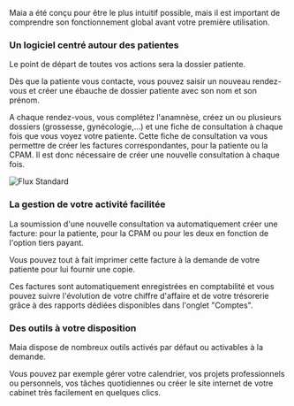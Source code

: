 Maia a été conçu pour être le plus intuitif possible, mais il est important de comprendre son fonctionnement global avant votre première utilisation.

### Un logiciel centré autour des patientes

Le point de départ de toutes vos actions sera la dossier patiente.
<br>

Dès que la patiente vous contacte, vous pouvez saisir un nouveau rendez-vous et créer une ébauche de dossier patiente avec son nom et son prénom.
<br>

A chaque rendez-vous, vous complétez l'anamnèse, créez un ou plusieurs dossiers (grossesse, gynécologie,...) et une fiche de consultation à chaque fois que vous voyez votre patiente.
Cette fiche de consultation va vous permettre de créer les factures correspondantes, pour la patiente ou la CPAM. Il est donc nécessaire de créer une nouvelle consultation à chaque fois.

![Flux Standard](/maia/assets/img/first_steps/basic_flow.png)
<br>

### La gestion de votre activité facilitée

La soumission d'une nouvelle consultation va automatiquement créer une facture: pour la patiente, pour la CPAM ou pour les deux en fonction de l'option tiers payant.

Vous pouvez tout à fait imprimer cette facture à la demande de votre patiente pour lui fournir une copie.

Ces factures sont automatiquement enregistrées en comptabilité et vous pouvez suivre l'évolution de votre chiffre d'affaire et de votre trésorerie grâce à des rapports dédiées disponibles dans l'onglet "Comptes".
<br>

### Des outils à votre disposition

Maia dispose de nombreux outils activés par défaut ou activables à la demande.

Vous pouvez par exemple gérer votre calendrier, vos projets professionnels ou personnels, vos tâches quotidiennes ou créer le site internet de votre cabinet très facilement en quelques clics.
